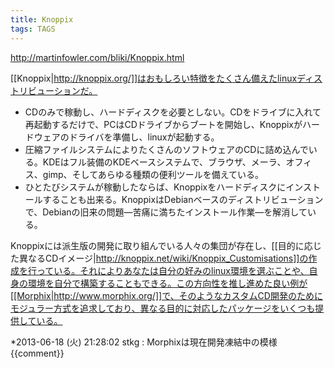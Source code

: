 ```yaml
---
title: Knoppix
tags: TAGS
---
```


http://martinfowler.com/bliki/Knoppix.html

[[Knoppix|http://knoppix.org/]]はおもしろい特徴をたくさん備えたlinuxディストリビューションだ。

* CDのみで稼動し、ハードディスクを必要としない。CDをドライブに入れて再起動するだけで、PCはCDドライブからブートを開始し、Knoppixがハードウェアのドライバを準備し、linuxが起動する。
* 圧縮ファイルシステムによりたくさんのソフトウェアのCDに詰め込んでいる。KDEはフル装備のKDEベースシステムで、ブラウザ、メーラ、オフィス、gimp、そしてあらゆる種類の便利ツールを備えている。
* ひとたびシステムが稼動したならば、Knoppixをハードディスクにインストールすることも出来る。KnoppixはDebianベースのディストリビューションで、Debianの旧来の問題—苦痛に満ちたインストール作業—を解消している。

Knoppixには派生版の開発に取り組んでいる人々の集団が存在し、[[目的に応じた異なるCDイメージ|http://knoppix.net/wiki/Knoppix_Customisations]]の作成を行っている。それによりあなたは自分の好みのlinux環境を選ぶことや、自身の環境を自分で構築することもできる。この方向性を推し進めた良い例が[[Morphix|http://www.morphix.org/]]で、そのようなカスタムCD開発のためにモジュラー方式を追求しており、異なる目的に対応したパッケージをいくつも提供している。

*2013-06-18 (火) 21:28:02 stkg : Morphixは現在開発凍結中の模様
{{comment}}
